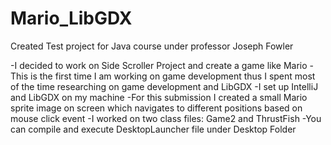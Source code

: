 # Mario_LibGDX
Created Test project for Java course under professor Joseph Fowler


-I decided to work on Side Scroller Project and create a game like Mario
-This is the first time I am working on game development thus I spent most of the time researching on game development and LibGDX
-I set up IntelliJ and LibGDX on my machine 
-For this submission I created a small Mario sprite image on screen which navigates to different positions based on mouse click event
-I worked on two class files: Game2 and ThrustFish
-You can compile and execute DesktopLauncher file under Desktop Folder
